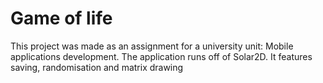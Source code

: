 # Game of life
This project was made as an assignment for a university unit: Mobile applications development.
The application runs off of Solar2D.
It features saving, randomisation and matrix drawing
